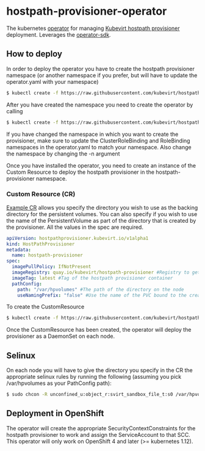 # hostpath-provisioner-operator
The kubernetes [operator](https://github.com/operator-framework) for managing [Kubevirt hostpath provisioner](https://github.com/kubevirt/hostpath-provisioner) deployment.
Leverages the [operator-sdk](https://github.com/operator-framework/operator-sdk/).

## How to deploy
In order to deploy the operator you have to create the hostpath provisioner namespace (or another namespace if you prefer, but will have to update the operator.yaml with your namespace)
```bash
$ kubectl create -f https://raw.githubusercontent.com/kubevirt/hostpath-provisioner-operator/master/deploy/namespace.yaml
```
After you have created the namespace you need to create the operator by calling
```bash
$ kubectl create -f https://raw.githubusercontent.com/kubevirt/hostpath-provisioner-operator/master/deploy/operator.yaml -n hostpath-provisioner
```
If you have changed the namespace in which you want to create the provisioner, make sure to update the ClusterRoleBinding and RoleBinding namespaces in the operator.yaml to match your namespace. Also change the namespace by changing the -n argument

Once you have installed the operator, you need to create an instance of the Custom Resource to deploy the hostpath provisioner in the hostpath-provisioner namespace.

### Custom Resource (CR)
[Example CR](deploy/hostpathprovisioner_cr.yaml) allows you specify the directory you wish to use as the backing directory for the persistent volumes. You can also specify if you wish to use the name of the PersistentVolume as part of the directory that is created by the provisioner. All the values in the spec are required.
```yaml
apiVersion: hostpathprovisioner.kubevirt.io/v1alpha1
kind: HostPathProvisioner
metadata:
  name: hostpath-provisioner
spec:
  imagePullPolicy: IfNotPresent
  imageRegistry: quay.io/kubevirt/hostpath-provisioner #Registry to get the hostpath provisioner container from
  imageTag: latest #Tag of the hostpath provisioner container
  pathConfig:
    path: "/var/hpvolumes" #The path of the directory on the node
    useNamingPrefix: "false" #Use the name of the PVC bound to the created PV as part of the directory name.
```

To create the CustomResource
```bash
$ kubectl create -f https://raw.githubusercontent.com/kubevirt/hostpath-provisioner-operator/master/deploy/hostpathprovisioner_cr.yaml -n hostpath-provisioner
```
Once the CustomResource has been created, the operator will deploy the provisioner as a DaemonSet on each node.

## Selinux
On each node you will have to give the directory you specify in the CR the appropriate selinux rules by running the following (assuming you pick /var/hpvolumes as your PathConfig path):
```bash
$ sudo chcon -R unconfined_u:object_r:svirt_sandbox_file_t:s0 /var/hpvolumes
```

## Deployment in OpenShift
The operator will create the appropriate SecurityContextConstraints for the hostpath provisioner to work and assign the ServiceAccount to that SCC. This operator will only work on OpenShift 4 and later (>= kubernetes 1.12).
